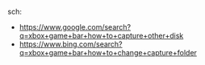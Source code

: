 sch:
- https://www.google.com/search?q=xbox+game+bar+how+to+capture+other+disk
- https://www.bing.com/search?q=xbox+game+bar+how+to+change+capture+folder
